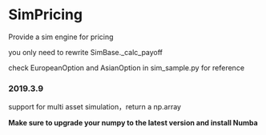 # SimPricing
Provide a sim engine for pricing

you only need to rewrite SimBase._calc_payoff 

check EuropeanOption and AsianOption in sim_sample.py for reference

### 2019.3.9

support for multi asset simulation，return a np.array

**Make sure to upgrade your numpy to the latest version and install Numba**
